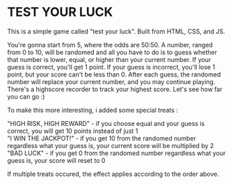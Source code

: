 # TEST YOUR LUCK


This is a simple game called "test your luck". Built from HTML, CSS, and JS.


You're gonna start from 5, where the odds are 50:50. A number, ranged from 0 to 10, will be randomed and all you have to do is to guess whether that number is lower, equal, or higher than your current number.
If your guess is correct, you'll get 1 point. If your guess is incorrect, you'll lose 1 point, but your score can't be less than 0. After each guess, the randomed number will replace your current number, and you may continue playing. There's a highscore recorder to track your highest score. Let's see how far you can go :)


To make this more interesting, i added some special treats :

"HIGH RISK, HIGH REWARD" - if you choose equal and your guess is correct, you will get 10                                  points instead of just 1<br/>
"I WIN THE JACKPOT!" - if you get 10 from the randomed number regardless what your guess is,                          your current score will be multiplied by 2<br/>
"BAD LUCK" - if you get 0 from the randomed number regardless what your guess is, your score                 will reset to 0

If multiple treats occured, the effect applies according to the order above.